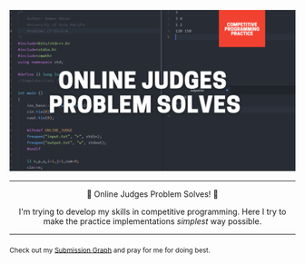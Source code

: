 ![Competitive Programming Practice](https://github.com/Remonhasan/programming-solve/blob/master/cp-slove.png)
***

<p align="center">
🎉 Online Judges Problem Solves! 🎉
</p>
<p align="center">
I'm trying to develop my skills in competitive programming. Here I try to make the practice implementations <i>simplest</i> way possible.
</p>

***
<sub>Check out my [Submission Graph](https://www.stopstalk.com/user/profile/remonhasan) and pray for me for doing best.</sub>

